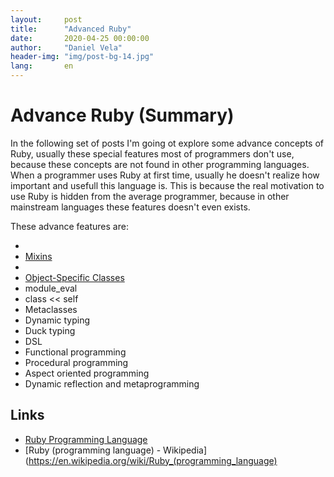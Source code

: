```yaml
---
layout:     post
title:      "Advanced Ruby"
date:       2020-04-25 00:00:00
author:     "Daniel Vela"
header-img: "img/post-bg-14.jpg"
lang:       en
---
```


# Advance Ruby (Summary)

In the following set of posts I'm going ot explore some advance concepts of Ruby, usually these special features most of programmers don't use, because these concepts are not found in other programming languages. When a programmer uses Ruby at first time, usually he doesn't realize how important and usefull this language is. This is because the real motivation to use Ruby is hidden from the average programmer, because in other mainstream languages these features doesn't even exists.

These advance features are:

- <li><a href="{% link _posts/2020-04-26-advanced-ruby-1.markdown %}">Mixins</a></li>
- <li><a href="{% link _posts/2020-05-02-advanced-ruby-2.markdown %}">Object-Specific Classes</a></li>
- module_eval
- class << self
- Metaclasses
- Dynamic typing
- Duck typing
- DSL
- Functional programming
- Procedural programming
- Aspect oriented programming 
- Dynamic reflection and metaprogramming

## Links

- [Ruby Programming Language](https://www.ruby-lang.org/en/)
- [Ruby (programming language) - Wikipedia](https://en.wikipedia.org/wiki/Ruby_(programming_language)
